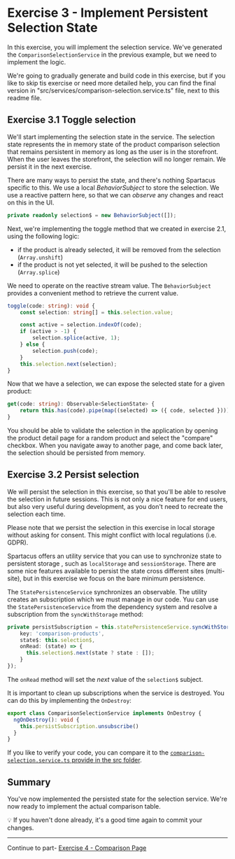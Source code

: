 # Exercise 3 - Implement Persistent Selection State

In this exercise, you will implement the selection service. We've generated the `ComparisonSelectionService` in the previous example, but we need to implement the logic.

We're going to gradually generate and build code in this exercise, but if you like to skip tis exercise or need more detailed help, you can find the final version in "src/services/comparison-selection.service.ts" file, next to this readme file.

## Exercise 3.1 Toggle selection

We'll start implementing the selection state in the service. The selection state represents the
in memory state of the product comparison selection that remains persistent in memory as long as the user is in the storefront. When the user leaves the storefront, the selection will no longer remain. We persist it in the next exercise.

There are many ways to persist the state, and there's nothing Spartacus specific to this. We use a local _BehaviorSubject_ to store the selection. We use a reactive pattern here, so that we can _observe_ any changes and react on this in the UI.

```ts
private readonly selection$ = new BehaviorSubject([]);
```

Next, we're implementing the toggle method that we created in exercise 2.1, using the following logic:

- if the product is already selected, it will be removed from the selection (`Array.unshift`)
- if the product is not yet selected, it will be pushed to the selection (`Array.splice`)

We need to operate on the reactive stream value. The `BehaviorSubject` provides a convenient method to retrieve the current value.

```ts
toggle(code: string): void {
    const selection: string[] = this.selection.value;

    const active = selection.indexOf(code);
    if (active > -1) {
        selection.splice(active, 1);
    } else {
        selection.push(code);
    }
    this.selection.next(selection);
}
```

Now that we have a selection, we can expose the selected state for a given product:

```ts
get(code: string): Observable<SelectionState> {
    return this.has(code).pipe(map((selected) => ({ code, selected })));
}
```

You should be able to validate the selection in the application by opening the product detail page for a random product and select the "compare" checkbox. When you navigate away to another page, and come back later, the selection should be persisted from memory.

## Exercise 3.2 Persist selection

We will persist the selection in this exercise, so that you'll be able to resolve the selection in future sessions. This is not only a nice feature for end users, but also very useful during development, as you don't need to recreate the selection each time.

Please note that we persist the selection in this exercise in local storage without asking for consent. This might conflict with local regulations (i.e. GDPR).

Spartacus offers an utility service that you can use to synchronize state to persistent storage , such as `localStorage` and `sessionStorage`. There are some nice features available to persist the state cross different sites (multi-site), but in this exercise we focus on the bare minimum persistence.

The `StatePersistenceService` synchronizes an observable. The utility creates an subscription which we must manage in our code. Yuu can use the `StatePersistenceService` from the dependency system and resolve a subscription from the `syncWithStorage` method:

```ts
private persistSubscription = this.statePersistenceService.syncWithStorage({
    key: 'comparison-products',
    state$: this.selection$,
    onRead: (state) => {
      this.selection$.next(state ? state : []);
    }
});
```

The `onRead` method will set the _next_ value of the `selection$` subject.

It is important to clean up subscriptions when the service is destroyed. You can do this by implementing the `OnDestroy`:

```ts
export class ComparisonSelectionService implements OnDestroy {
  ngOnDestroy(): void {
    this.persistSubscription.unsubscribe()
  }
}
```

If you like to verify your code, you can compare it to the [`comparison-selection.service.ts` provide in the src folder](./src/product-comparison/services/comparison-selection.service.ts).

## Summary

You've now implemented the persisted state for the selection service. We're now ready to implement the actual comparison table.

💡 If you haven't done already, it's a good time again to commit your changes.

---

Continue to part- [Exercise 4 - Comparison Page ](../exercise-4/README.md)
